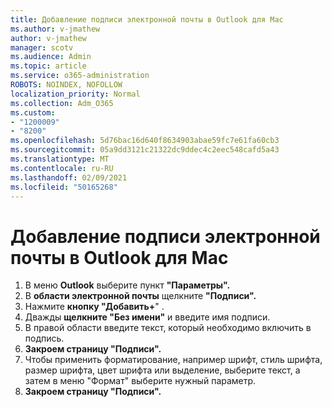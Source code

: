 ```yaml
---
title: Добавление подписи электронной почты в Outlook для Mac
ms.author: v-jmathew
author: v-jmathew
manager: scotv
ms.audience: Admin
ms.topic: article
ms.service: o365-administration
ROBOTS: NOINDEX, NOFOLLOW
localization_priority: Normal
ms.collection: Adm_O365
ms.custom:
- "1200009"
- "8200"
ms.openlocfilehash: 5d76bac16d640f8634903abae59fc7e61fa60cb3
ms.sourcegitcommit: 05a9dd3121c21322dc9ddec4c2eec548cafd5a43
ms.translationtype: MT
ms.contentlocale: ru-RU
ms.lasthandoff: 02/09/2021
ms.locfileid: "50165268"
---
```

# <a name="add-email-signature-in-outlook-for-mac"></a>Добавление подписи электронной почты в Outlook для Mac

1. В меню **Outlook** выберите пункт **"Параметры".**
2. В **области электронной почты** щелкните **"Подписи".**
3. Нажмите **кнопку "Добавить+**" .
4. Дважды **щелкните "Без имени"** и введите имя подписи.
5. В правой области введите текст, который необходимо включить в подпись.
6. **Закроем страницу "Подписи".**
7. Чтобы применить форматирование, например шрифт, стиль шрифта, размер шрифта, цвет шрифта или выделение, выберите текст, а затем в меню "Формат" выберите нужный параметр.
8. **Закроем страницу "Подписи".**
